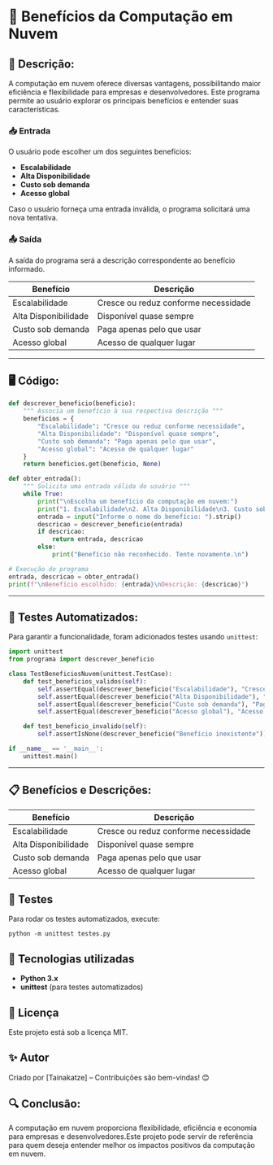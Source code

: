 # 📂 **Benefícios da Computação em Nuvem**  

## 📝 **Descrição:**  
A computação em nuvem oferece diversas vantagens, possibilitando maior eficiência e flexibilidade para empresas e desenvolvedores. Este programa permite ao usuário explorar os principais benefícios e entender suas características.  

### 📥 **Entrada**  
O usuário pode escolher um dos seguintes benefícios:  
- **Escalabilidade**  
- **Alta Disponibilidade**  
- **Custo sob demanda**  
- **Acesso global**  

Caso o usuário forneça uma entrada inválida, o programa solicitará uma nova tentativa.  

### 📤 **Saída**  
A saída do programa será a descrição correspondente ao benefício informado.  

| **Benefício**             | **Descrição**                           |
|--------------------------|----------------------------------------|
| Escalabilidade          | Cresce ou reduz conforme necessidade  |
| Alta Disponibilidade    | Disponível quase sempre              |
| Custo sob demanda      | Paga apenas pelo que usar            |
| Acesso global          | Acesso de qualquer lugar             |

---

## 🖥️ **Código:**  


```python
def descrever_beneficio(beneficio):
    """ Associa um benefício à sua respectiva descrição """
    beneficios = {
        "Escalabilidade": "Cresce ou reduz conforme necessidade",
        "Alta Disponibilidade": "Disponível quase sempre",
        "Custo sob demanda": "Paga apenas pelo que usar",
        "Acesso global": "Acesso de qualquer lugar"
    }
    return beneficios.get(beneficio, None)

def obter_entrada():
    """ Solicita uma entrada válida do usuário """
    while True:
        print("\nEscolha um benefício da computação em nuvem:")
        print("1. Escalabilidade\n2. Alta Disponibilidade\n3. Custo sob demanda\n4. Acesso global")
        entrada = input("Informe o nome do benefício: ").strip()
        descricao = descrever_beneficio(entrada)
        if descricao:
            return entrada, descricao
        else:
            print("Benefício não reconhecido. Tente novamente.\n")

# Execução do programa
entrada, descricao = obter_entrada()
print(f"\nBenefício escolhido: {entrada}\nDescrição: {descricao}")
```

---

## 🧪 **Testes Automatizados:**  

Para garantir a funcionalidade, foram adicionados testes usando `unittest`:  

```python
import unittest
from programa import descrever_beneficio

class TestBeneficiosNuvem(unittest.TestCase):
    def test_beneficios_validos(self):
        self.assertEqual(descrever_beneficio("Escalabilidade"), "Cresce ou reduz conforme necessidade")
        self.assertEqual(descrever_beneficio("Alta Disponibilidade"), "Disponível quase sempre")
        self.assertEqual(descrever_beneficio("Custo sob demanda"), "Paga apenas pelo que usar")
        self.assertEqual(descrever_beneficio("Acesso global"), "Acesso de qualquer lugar")

    def test_beneficio_invalido(self):
        self.assertIsNone(descrever_beneficio("Benefício inexistente"))

if __name__ == '__main__':
    unittest.main()
```

---

## 📋 Benefícios e Descrições: 

| **Benefício**             | **Descrição**                           |
|--------------------------|----------------------------------------|
| Escalabilidade          | Cresce ou reduz conforme necessidade  |
| Alta Disponibilidade    | Disponível quase sempre              |
| Custo sob demanda      | Paga apenas pelo que usar            |
| Acesso global          | Acesso de qualquer lugar             |

## 🧪 Testes  
Para rodar os testes automatizados, execute:  
```
python -m unittest testes.py
```

## 🤖 Tecnologias utilizadas  
- **Python 3.x**  
- **unittest** (para testes automatizados)  

## 📜 Licença  
Este projeto está sob a licença MIT.

## ✨ Autor  
Criado por [Tainakatze] – Contribuições são bem-vindas! 😊


## 🔍 **Conclusão:**  
A computação em nuvem proporciona flexibilidade, eficiência e economia para empresas e desenvolvedores.Este projeto pode servir de referência para quem deseja entender melhor os impactos positivos da computação em nuvem. 
